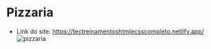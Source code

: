 # Pizzaria
* Link do site: https://tectreinamentoshtmlecsscompleto.netlify.app/
![pizzaria](https://user-images.githubusercontent.com/83989931/186266537-a3b40088-6c19-4bd6-bb7a-19d08169feec.png)
